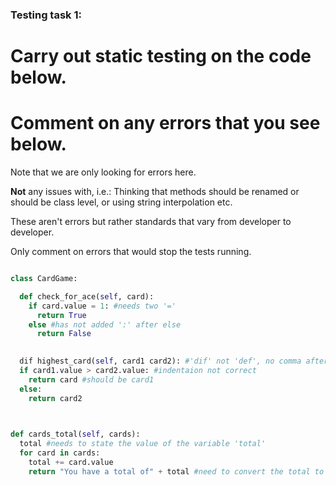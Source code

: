 ### Testing task 1:

# Carry out static testing on the code below.
# Comment on any errors that you see below.

Note that we are only looking for errors here.

**Not** any issues with, i.e.: 
Thinking that methods should be renamed or should be class level, or using string interpolation etc. 

These aren't errors but rather standards that vary from developer to developer. 

Only comment on errors that would stop the tests running.

```python

class CardGame:

  def check_for_ace(self, card):
    if card.value = 1: #needs two '='
      return True
    else #has not added ':' after else
      return False
   

  dif highest_card(self, card1 card2): #'dif' not 'def', no comma after card card1
  if card1.value > card2.value: #indentaion not correct
    return card #should be card1
  else:
    return card2
  


def cards_total(self, cards):
  total #needs to state the value of the variable 'total'
  for card in cards:
    total += card.value
    return "You have a total of" + total #need to convert the total to a str before concatenation
  
```
